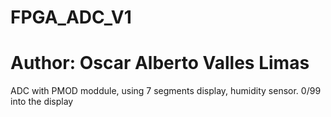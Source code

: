 # FPGA_ADC_V1
# Author: Oscar Alberto Valles Limas
ADC with PMOD moddule, using 7 segments display, humidity sensor.
0/99 into the display 
